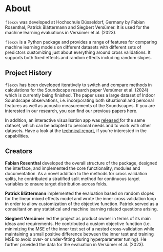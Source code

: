 # About

`flexcv` was developed at Hochschule Düsseldorf, Germany by Fabian Rosenthal, Patrick Blättermann and Siegbert Versümer. It is used for the machine learning evaluations in Versümer et al. (2023).

`flexcv` is a Python package and provides a range of features for comparing machine learning models on different datasets with different sets of predictors customizing just about everything around cross validations. It supports both fixed effects and random effects including random slopes.

## Project History

`flexcv` has been developed iteratively to switch and compare methods in calculations for the Soundscape research paper Versümer et al. (2024) which is currently being finished. The paper uses a large dataset of Indoor Soundscape observations, i.e. incorporating both situational and personal features as well as acoustic measurements of the Soundscapes. If you are interested in our research, you can find our previous papers here.

In addition, an interactive visualisation app was [released ](https://github.com/radlfabs/DS_Data_Visualization_2023_Fabian_Rosenthal)for the same dataset, which can be adapted to personal needs and to work with other datasets. Have a look at the [technical report](http://dx.doi.org/10.13140/RG.2.2.25156.19845), if you're interested in the capabilities.

## Creators

__Fabian Rosenthal__ developed the overall structure of the package, designed the interface, and implemented the core functionality, modules and documentation. As a novel addition to the methods for cross validation splits, he contributed a stratified split method for continuous target variables to ensure target distribution across folds.

__Patrick Blättermann__ implemented the evaluation based on random slopes for the linear mixed effects model and wrote the inner cross validation loop in order to allow customization of the objective function. Patrick served as a consultant on any statistical and machine learning related questions arising.

__Siegbert Versümer__ led the project as product owner in terms of its main ideas and requirements. He contributed a custom objective function (i.e. minimizing the MSE of the inner test set of a nested cross-validation while maintaining a small positive difference between the inner test and training MSE to avoid over- or under-fitting during hyperparameter tuning). He further provided the data for the evaluation in Versümer et al. (2023).
